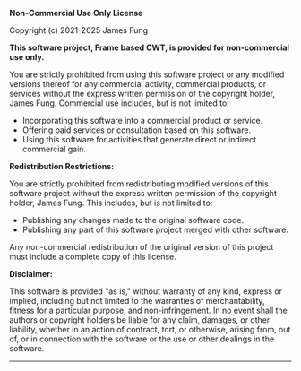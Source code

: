 **Non-Commercial Use Only License**

Copyright (c) 2021-2025 James Fung

**This software project, Frame based CWT, is provided for non-commercial use only.**

You are strictly prohibited from using this software project or any modified versions thereof for any commercial activity, commercial products, or services without the express written permission of the copyright holder, James Fung. Commercial use includes, but is not limited to:

* Incorporating this software into a commercial product or service.
* Offering paid services or consultation based on this software.
* Using this software for activities that generate direct or indirect commercial gain.

**Redistribution Restrictions:**

You are strictly prohibited from redistributing modified versions of this software project without the express written permission of the copyright holder, James Fung. This includes, but is not limited to:

* Publishing any changes made to the original software code.
* Publishing any part of this software project merged with other software.

Any non-commercial redistribution of the original version of this project must include a complete copy of this license.

**Disclaimer:**

This software is provided "as is," without warranty of any kind, express or implied, including but not limited to the warranties of merchantability, fitness for a particular purpose, and non-infringement. In no event shall the authors or copyright holders be liable for any claim, damages, or other liability, whether in an action of contract, tort, or otherwise, arising from, out of, or in connection with the software or the use or other dealings in the software.

---

